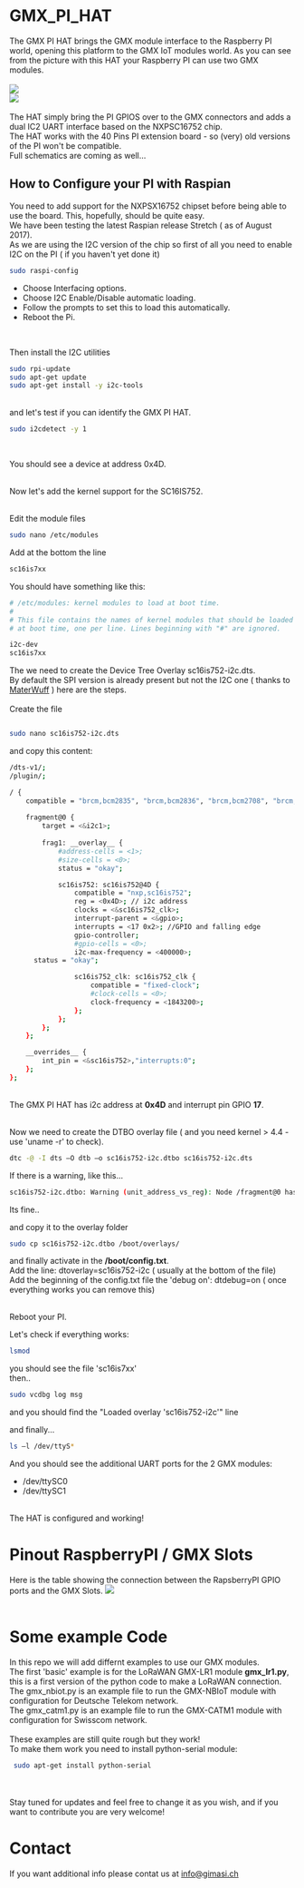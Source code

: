 # GMX_PI_HAT
The GMX PI HAT brings the GMX module interface to the Raspberry PI world, opening this platform to the GMX IoT modules world.
As you can see from the picture with this HAT your Raspberry PI can use two GMX modules.<br/><br/>
<img src="/docs/pihat_3.png"/>
<br/>
<img src="/docs/pihat_1.png"/>
<br/>
<br/>
The HAT simply bring the PI GPIOS over to the GMX connectors and adds a dual IC2 UART interface based on the NXPSC16752 chip.<br/>
The HAT works with the 40 Pins PI extension board - so (very) old versions of the PI won't be compatible.<br/>
Full schematics are coming as well...<br/>

## How to Configure your PI with Raspian
You need to add support for the NXPSX16752 chipset before being able to use the board. This, hopefully, should be quite easy.<br/>
We have been testing the latest Raspian release Stretch ( as of August 2017).
<br/>
As we are using the I2C version of the chip so first of all you need to enable I2C on the PI ( if you haven't yet done it)

```bash
sudo raspi-config
```
* Choose Interfacing options.
* Choose I2C Enable/Disable automatic loading.
* Follow the prompts to set this to load this automatically.
* Reboot the Pi.
<br/>

Then install the I2C utilities
<br/>

```bash
sudo rpi-update
sudo apt-get update 
sudo apt-get install -y i2c-tools
```
<br/>
and let's test if you can identify the GMX PI HAT.
<br/>

```bash
sudo i2cdetect -y 1
```
<br/>

You should see a device at address 0x4D.

<br/>
Now let's add the kernel support for the SC16IS752.<br/>
<br/>

Edit the module files
<br/>
```bash
sudo nano /etc/modules 
```
Add at the bottom the line

```bash
sc16is7xx
```

You should have something like this:
```bash
# /etc/modules: kernel modules to load at boot time.
#
# This file contains the names of kernel modules that should be loaded
# at boot time, one per line. Lines beginning with "#" are ignored.

i2c-dev
sc16is7xx
```

The we need to create the Device Tree Overlay sc16is752-i2c.dts.<br/> 
By default the SPI version is already present but not the I2C one ( thanks to [MaterWuff](https://www.raspberrypi.org/forums/viewtopic.php?f=107&t=146908&start=25) ) here are the steps.<br/>
<br/>
Create the file<br>
```bash

sudo nano sc16is752-i2c.dts
```

and copy this content:

```bash
/dts-v1/;
/plugin/;

/ {
    compatible = "brcm,bcm2835", "brcm,bcm2836", "brcm,bcm2708", "brcm,bcm2709"; // Depending on your RPi Board Chip
    
    fragment@0 {
        target = <&i2c1>;
        
        frag1: __overlay__ {
            #address-cells = <1>;
            #size-cells = <0>;
            status = "okay";

            sc16is752: sc16is752@4D {
                compatible = "nxp,sc16is752";
                reg = <0x4D>; // i2c address
                clocks = <&sc16is752_clk>;
                interrupt-parent = <&gpio>;
                interrupts = <17 0x2>; //GPIO and falling edge
                gpio-controller;
                #gpio-cells = <0>;
                i2c-max-frequency = <400000>;
      status = "okay";

                sc16is752_clk: sc16is752_clk {
                    compatible = "fixed-clock";
                    #clock-cells = <0>;
                    clock-frequency = <1843200>;
                };
            };
        };
    };

    __overrides__ {
        int_pin = <&sc16is752>,"interrupts:0";
    };
};

```
<br/>
The GMX PI HAT has i2c address at <b>0x4D</b> and interrupt pin GPIO <b>17</b>.<br/>
<br/>

Now we need to create the DTBO overlay file ( and you need kernel > 4.4 - use 'uname -r' to check).<br/>

```bash
dtc -@ -I dts –O dtb –o sc16is752-i2c.dtbo sc16is752-i2c.dts
```

If there is a warning, like this...<br/>
```bash
sc16is752-i2c.dtbo: Warning (unit_address_vs_reg): Node /fragment@0 has a unit name, but no reg property 
```
Its fine..<br/>

and copy it to the overlay folder

```bash
sudo cp sc16is752-i2c.dtbo /boot/overlays/
```

and finally activate in the <b>/boot/config.txt</b>.<br/>
Add the line: dtoverlay=sc16is752-i2c ( usually at the bottom of the file)<br/>
Add the beginning of the config.txt file the 'debug on': dtdebug=on ( once everything works you can remove this)</br>

<br>
Reboot your PI.
<br/>


Let's check if everything works:
```bash
lsmod
```
you should see the file 'sc16is7xx'<br/>
then..<br/>
```bash
sudo vcdbg log msg
```
and you should find the "Loaded overlay 'sc16is752-i2c'" line

and finally...<br/>
```bash
ls –l /dev/ttyS*
```

And you should see the additional UART ports for the 2 GMX modules:
* /dev/ttySC0 
* /dev/ttySC1
<br/>
The HAT is configured and working!

# Pinout RaspberryPI / GMX Slots
Here is the table showing the connection between the RapsberryPI GPIO ports and the GMX Slots.
<img src="docs/gmx_pi_hat_pinout.png">
<br/>
<br/>

# Some example Code

In this repo we will add differnt examples to use our GMX modules.<br>
The first 'basic' example is for the LoRaWAN GMX-LR1 module <b>gmx_lr1.py</b>, this is a first version of the python code to make a LoRaWAN connection.<br/>
The gmx_nbiot.py is an example file to run the GMX-NBIoT module with configuration for Deutsche Telekom network.<br/>
The gmx_catm1.py is an example file to run the GMX-CATM1 module with configuration for Swisscom network.<br/>
<br/>
These examples are still quite rough but they work!<br/>
To make them work you need to install python-serial module:

```bash
 sudo apt-get install python-serial
 ```
<br/>
<br/>
Stay tuned for updates and feel free to change it as you wish, and if you want to contribute you are very welcome!



# Contact

If you want additional info please contat us at [info@gimasi.ch](mailto:info@gimasi.ch)





